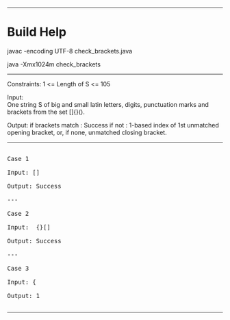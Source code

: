 
***

# Build Help

javac -encoding UTF-8 check_brackets.java

java -Xmx1024m check_brackets

***

Constraints: 
    1 <= Length of S <= 105

Input:  
    One string S of big and small latin letters, digits, punctuation     marks and brackets from the set []{}().

Output: 
    if brackets match : Success
    if not : 1-based index of 1st unmatched opening bracket,
             or, if none, unmatched closing bracket.

***

<pre>

Case 1

Input: []

Output: Success

---

Case 2

Input:  {}[]

Output: Success

---

Case 3

Input: {

Output: 1

</pre>

***


